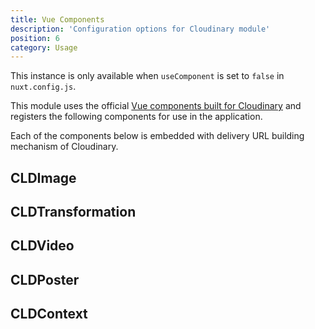 ```yaml
---
title: Vue Components
description: 'Configuration options for Cloudinary module'
position: 6
category: Usage
---
```


<alert>

This instance is only available when `useComponent` is set to `false` in `nuxt.config.js`.

</alert>

This module uses the official [Vue components built for Cloudinary](https://github.com/cloudinary/cloudinary-vue) and registers the following components for use in the application.

Each of the components below is embedded with delivery URL building mechanism of Cloudinary.

## CLDImage

## CLDTransformation

## CLDVideo

## CLDPoster

## CLDContext